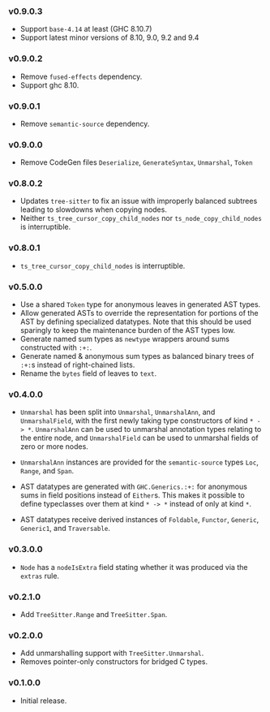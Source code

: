### v0.9.0.3

* Support `base-4.14` at least (GHC 8.10.7)
* Support latest minor versions of 8.10, 9.0, 9.2 and 9.4

### v0.9.0.2

* Remove `fused-effects` dependency.
* Support ghc 8.10.


### v0.9.0.1

* Remove `semantic-source` dependency.

### v0.9.0.0

* Remove CodeGen files `Deserialize`, `GenerateSyntax`, `Unmarshal`, `Token`

### v0.8.0.2

* Updates `tree-sitter` to fix an issue with improperly balanced subtrees leading to slowdowns when copying nodes.
* Neither `ts_tree_cursor_copy_child_nodes` nor `ts_node_copy_child_nodes` is interruptible.


### v0.8.0.1

* `ts_tree_cursor_copy_child_nodes` is interruptible.


### v0.5.0.0

* Use a shared `Token` type for anonymous leaves in generated AST types.
* Allow generated ASTs to override the representation for portions of the AST by defining specialized datatypes. Note that this should be used sparingly to keep the maintenance burden of the AST types low.
* Generate named sum types as `newtype` wrappers around sums constructed with `:+:`.
* Generate named & anonymous sum types as balanced binary trees of `:+:`s instead of right-chained lists.
* Rename the `bytes` field of leaves to `text`.

### v0.4.0.0

* `Unmarshal` has been split into `Unmarshal`, `UnmarshalAnn`, and `UnmarshalField`, with the first newly taking type constructors of kind `* -> *`. `UnmarshalAnn` can be used to unmarshal annotation types relating to the entire node, and `UnmarshalField` can be used to unmarshal fields of zero or more nodes.

* `UnmarshalAnn` instances are provided for the `semantic-source` types `Loc`, `Range`, and `Span`.

* AST datatypes are generated with `GHC.Generics.:+:` for anonymous sums in field positions instead of `Either`s. This makes it possible to define typeclasses over them at kind `* -> *` instead of only at kind `*`.

* AST datatypes receive derived instances of `Foldable`, `Functor`, `Generic`, `Generic1`, and `Traversable`.

### v0.3.0.0

* `Node` has a `nodeIsExtra` field stating whether it was produced via the `extras` rule.

### v0.2.1.0

* Add `TreeSitter.Range` and `TreeSitter.Span`.

### v0.2.0.0

* Add unmarshalling support with `TreeSitter.Unmarshal`.
* Removes pointer-only constructors for bridged C types.

### v0.1.0.0

* Initial release.

